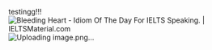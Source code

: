 testingg!!!
<img src="https://ieltsmaterial.com/wp-content/uploads/2016/11/idiom-of-the-day-Bleeding-Heart.png" alt="Bleeding Heart - Idiom Of The Day For IELTS Speaking. | IELTSMaterial.com"/>![Uploading image.png…]()

<!---
DOVBLEFEDORA/DOVBLEFEDORA is a ✨ special ✨ repository because its `README.md` (this file) appears on your GitHub profile.
You can click the Preview link to take a look at your changes.
--->
